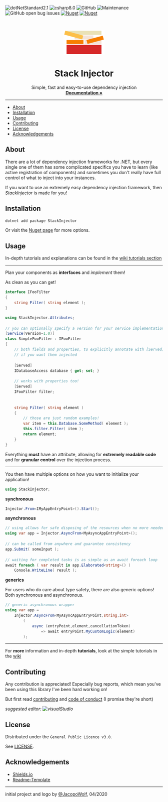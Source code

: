 ![dotNetStandard2.1](https://img.shields.io/badge/-Standard_2.1-5C2D91?logo=.net&style=flat-square) 
![csharp8.0](https://img.shields.io/badge/-8.0-239120?logo=c-sharp&style=flat-square)
![GitHub](https://img.shields.io/github/license/jacopowolf/stackinjector?style=flat-square)
![Maintenance](https://img.shields.io/maintenance/yes/2020?style=flat-square)
![GitHub open bug issues](https://img.shields.io/github/issues/jacopowolf/stackinjector/bug?style=flat-square)
[![Nuget](https://img.shields.io/nuget/vpre/StackInjector?logo=nuget&style=flat-square)](https://www.nuget.org/packages/StackInjector/)
[![Nuget](https://img.shields.io/nuget/dt/StackInjector?logo=nuget&style=flat-square)](https://www.nuget.org/packages/StackInjector/)


<br/>
<p align="center">

<img src="logo/StackInjector_logo.svg" height="80" /> 
<h1 align="center">Stack Injector</h1>

<p align="center">
Simple, fast and easy-to-use dependency injection
<br/>
<strong><a href="https://github.com/JacopoWolf/StackInjector/wiki">Documentation »<a></strong>
</p>

</p>


---

- [About](#about)
- [Installation](#installation)
- [Usage](#usage)
- [Contributing](#contributing)
- [License](#license)
- [Acknowledgements](#acknowledgements)


## About

There are a lot of dependency injection frameworks for .NET, but every single one of them has some complicated specifics you have to learn (like active registration of components) and sometimes you don't really have full control of what to inject into your instances.

If you want to use an extremely easy dependency injection framework, then *StackInjector* is made for you! 


## Installation

```powershell
dotnet add package StackInjector
```

Or visit the [Nuget page](https://www.nuget.org/packages/StackInjector) for more options.



## Usage

In-depth tutorials and explanations can be found in the [wiki tutorials section](https://github.com/JacopoWolf/StackInjector/wiki/Tutorial_Introduction)

---

Plan your components as **interfaces** and *implement* them! 

As clean as you can get!

```cs
interface IFooFilter
{
    string Filter( string element );
}
```

```cs
using StackInjector.Attributes;

// you can optionally specify a version for your service implementation!
[Service(Version=1.0)]
class SimpleFooFilter : IFooFilter
{
    // both fields and properties, to explicitly annotate with [Served]
    // if you want them injected

    [Served]
    IDatabaseAccess database { get; set; }
    
    // works with properties too!
    [Served]
    IFooFilter filter;

    
    string Filter( string element ) 
    {
        // those are just random examples! 
        var item = this.Database.SomeMethod( element );
        this.filter.Filter( item );
        return element;
    }
}
```

Everything **must** have an attribute, allowing for **extremely readable code** and for **granular control** over the injection process.

--- 

You then have multiple options on how you want to initialize your application! 

```cs
using StackInjector;
```

**synchronous**
```cs
Injector.From<IMyAppEntryPoint>().Start();
```

**asynchronous**
```cs
// using allows for safe disposing of the resources when no more needed
using var app = Injector.AsyncFrom<MyAsyncAppEntryPoint>();

// can be called from anywhere and guarantee consistency
app.Submit( someInput );

// waiting for completed tasks is as simple as an await foreach loop
await foreach ( var result in app.Elaborated<string>() )
    Console.WriteLine( result );
```

**generics**

For users who do care about type safety, there are also generic options! Both synchronous and asynchronous.

```cs
// generic asynchronous wrapper
using var app = 
    Injector.AsyncFrom<MyAsyncAppEntryPoint,string,int>
        (
            async (entryPoint,element,cancellationToken)
                => await entryPoint.MyCustomLogic(element)
        );
```

---

For **more** information and in-depth **tutorials**, look at the simple tutorials in the [wiki](https://github.com/JacopoWolf/StackInjector/wiki)



## Contributing

Any contribution is appreciated! Especially bug reports, which mean you've been using this library I've been hard working on!

But first read [contributing](CONTRIBUTING.md) and [code of conduct](CODE_OF_CONDUCT.md) (I promise they're short)

*suggested editor: ![visualStudio](https://img.shields.io/badge/-Visual_Studio-5C2D91?logo=visual-studio&style=flat-square)*



## License

Distributed under the `General Public Licence v3.0`.

See [LICENSE](LICENSE).


## Acknowledgements

- [Shields.io](https://shields.io/)
- [Readme-Template](https://github.com/othneildrew/Best-README-Template)

---
initial project and logo by [@JacopoWolf](https://github.com/JacopoWolf), 04/2020
